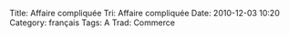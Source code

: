 Title: Affaire compliquée
 Tri: Affaire compliquée
 Date: 2010-12-03 10:20
 Category: français
 Tags: A
 Trad: Commerce
 